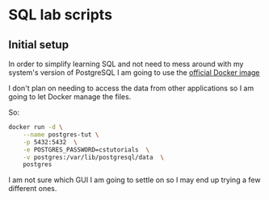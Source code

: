 # SQL lab scripts 

## Initial setup 

In order to simplify learning SQL and not need to mess around with my system's version of PostgreSQL I am going to use the [official Docker image](https://www.docker.com/blog/how-to-use-the-postgres-docker-official-image/)  

I don't plan on needing to access the data from other applications so I am going to let Docker manage the files.  

So: 
``` sh
docker run -d \
    --name postgres-tut \
    -p 5432:5432  \
    -e POSTGRES_PASSWORD=cstutorials  \
    -v postgres:/var/lib/postgresql/data  \
    postgres

```
I am not sure which GUI I am going to settle on so I may end up trying a few different ones. 
